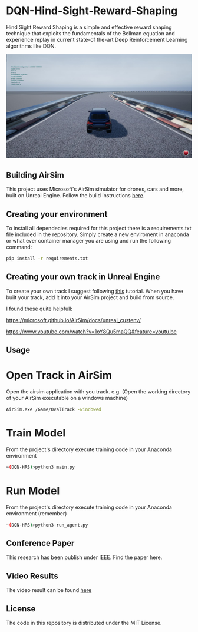 DQN-Hind-Sight-Reward-Shaping
===============
Hind Sight Reward Shaping is a simple and effective reward shaping technique that exploits the fundamentals of the Bellman equation and experience replay in current state-of the-art Deep Reinforcement Learning algorithms like DQN.

[![Image](./image.JPG)](https://github.com/ByronDev121/DQN-Hind-Sight-Reward-Shaping/)

Building AirSim
--------------
This project uses Microsoft's AirSim simulator for drones, cars and more, built on Unreal Engine. Follow the build instructions [here](https://microsoft.github.io/AirSim/).

Creating your environment
--------------
To install all dependecies required for this project there is a requirements.txt file included in the repository. Simply create a new enviroment in anaconda or what ever container manager you are using and run the following command:

```bash
pip install -r requirements.txt 
```

Creating your own track in Unreal Engine
--------------
To create your own track I suggest following [this](https://www.youtube.com/watch?v=wR0fH6O9jD8) tutorial. When you have built your track, add it into your AirSim project and build from source. 

I found these quite helpfull:

https://microsoft.github.io/AirSim/docs/unreal_custenv/

https://www.youtube.com/watch?v=1oY8Qu5maQQ&feature=youtu.be

Usage
--------------
# Open Track in AirSim
Open the airsim application with you track. e.g. (Open the working directory of your AirSim executable on a windows machine)
```bash
AirSim.exe /Game/OvalTrack -windowed
```
# Train Model
From the project's directory execute training code in your Anaconda environment
```bash
~(DQN-HRS)>python3 main.py
```

# Run Model
From the project's directory execute training code in your Anaconda environment (remember)
```bash
~(DQN-HRS)>python3 run_agent.py
```

Conference Paper
------
This research has been publish under IEEE. Find the paper here. 

Video Results
------
The video result can be found [here](https://www.youtube.com/watch?v=dJN05nHdvpE&t=311s)

License
-------

The code in this repository is distributed under the MIT License.


